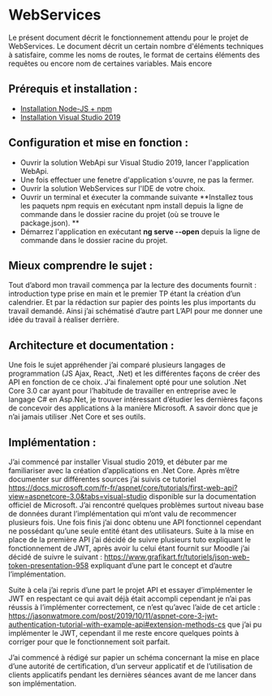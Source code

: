 # WebServices
Le présent document décrit le fonctionnement attendu pour le projet de WebServices. Le document décrit un certain nombre d'éléments techniques à satisfaire, comme les noms de routes, le format de certains éléments des requêtes ou encore nom de certaines variables. Mais encore 

## Prérequis et installation :
- [Installation Node-JS + npm](https://visualstudio.microsoft.com/fr/downloads/?rr=https%3A%2F%2Fwww.google.com%2F)
- [Installation Visual Studio 2019](https://nodejs.org/fr/)

## Configuration et mise en fonction :
- Ouvrir la solution WebApi sur Visual Studio 2019, lancer l'application WebApi.
- Une fois effectuer une fenetre d'application s'ouvre, ne pas la fermer.
- Ouvrir la solution WebServices sur l'IDE de votre choix.
- Ouvrir un terminal et éxecuter la commande suivante **Installez tous les paquets npm requis en exécutant npm install depuis la ligne de commande dans le dossier racine du projet (où se trouve le package.json). **
- Démarrez l'application en exécutant **ng serve --open** depuis la ligne de commande dans le dossier racine du projet.

## Mieux comprendre le sujet :
Tout d’abord mon travail commença par la lecture des documents fournit : introduction type prise en main et le premier TP étant la création d’un calendrier. Et par la rédaction sur papier des points les plus importants du travail demandé. Ainsi j’ai schématisé d’autre part L’API pour me donner une idée du travail à réaliser derrière.

## Architecture et documentation :

Une fois le sujet appréhender j’ai comparé plusieurs langages de programmation (JS Ajax, React, .Net) et les différentes façons de créer des API en fonction de ce choix.
J’ai finalement opté pour une solution .Net Core 3.0 car ayant pour l’habitude de travailler en entreprise avec le langage C# en Asp.Net, je trouver intéressant d’étudier les dernières façons de concevoir des applications à la manière Microsoft.
A savoir donc que je n’ai jamais utiliser .Net Core et ses outils.

## Implémentation :

J’ai commencé par installer Visual studio 2019, et débuter par me familiariser avec la création d’applications en .Net Core.
Après m’être documenter sur différentes sources j’ai suivis ce tutoriel https://docs.microsoft.com/fr-fr/aspnet/core/tutorials/first-web-api?view=aspnetcore-3.0&tabs=visual-studio disponible sur la documentation officiel de Microsoft.
J’ai rencontré quelques problèmes surtout niveau base de données durant l’implémentation qui m’ont valu de recommencer plusieurs fois. Une fois finis j’ai donc obtenu une API fonctionnel cependant ne possédant qu’une seule entité étant des utilisateurs.
Suite à la mise en place de la première API j’ai décidé de suivre plusieurs tuto expliquant le fonctionnement de JWT, après avoir lu celui étant fournit sur Moodle j’ai décidé de suivre le suivant : https://www.grafikart.fr/tutoriels/json-web-token-presentation-958 expliquant d’une part le concept et d’autre l’implémentation.

Suite à cela j’ai repris d’une part le projet API et essayer d’implémenter le JWT en respectant ce qui avait déjà était accompli cependant je n’ai pas réussis à l’implémenter correctement, ce n’est qu’avec l’aide de cet article : https://jasonwatmore.com/post/2019/10/11/aspnet-core-3-jwt-authentication-tutorial-with-example-api#extension-methods-cs que j’ai pu implémenter le JWT, cependant il me reste encore quelques points à corriger pour que le fonctionnement soit parfait.

J’ai commencé à rédigé sur papier un schéma concernant la mise en place d’une autorité de certification, d’un serveur applicatif et de l’utilisation de clients applicatifs pendant les dernières séances avant  de me lancer dans son implémentation.
